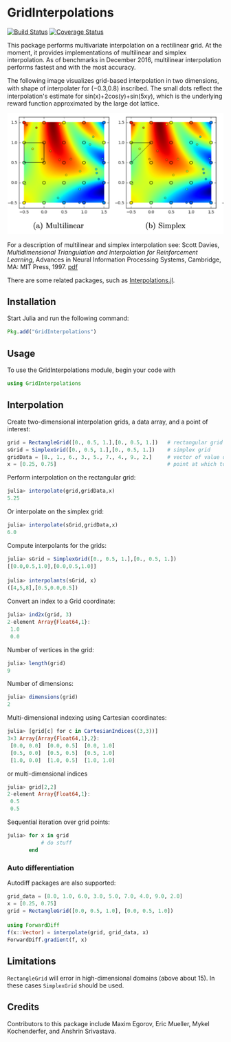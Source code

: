 # GridInterpolations

[![Build Status](https://github.com/sisl/GridInterpolations.jl/actions/workflows/CI.yml/badge.svg)](https://github.com/sisl/GridInterpolations.jl/actions/workflows/CI.yml)
[![Coverage Status](https://coveralls.io/repos/sisl/GridInterpolations.jl/badge.svg)](https://coveralls.io/r/sisl/GridInterpolations.jl)

This package performs multivariate interpolation on a rectilinear grid. At the moment, it provides implementations of multilinear and simplex interpolation. As of benchmarks in December 2016, multilinear interpolation performs fastest and with the most accuracy.

The following image visualizes grid-based interpolation in two dimensions, with shape of interpolater for (−0.3,0.8) inscribed. The small dots reﬂect the interpolation's estimate for sin(x)+2cos(y)+sin(5xy), which is the underlying reward function approximated by the large dot lattice.

![Illustration of performance of multilinear and simplex interpolation methods](sampleInterpolation.png)

For a description of multilinear and simplex interpolation see: Scott Davies, _Multidimensional Triangulation and Interpolation for Reinforcement Learning_, Advances in Neural Information Processing Systems, Cambridge, MA: MIT Press, 1997. [pdf](http://papers.nips.cc/paper/1229-multidimensional-triangulation-and-interpolation-for-reinforcement-learning.pdf)

There are some related packages, such as [Interpolations.jl](https://github.com/tlycken/Interpolations.jl).  

## Installation

Start Julia and run the following command:

```julia
Pkg.add("GridInterpolations")
```

## Usage

To use the GridInterpolations module, begin your code with

```julia
using GridInterpolations
```

## Interpolation

Create two-dimensional interpolation grids, a data array, and a point of interest:
```julia
grid = RectangleGrid([0., 0.5, 1.],[0., 0.5, 1.])  	# rectangular grid
sGrid = SimplexGrid([0., 0.5, 1.],[0., 0.5, 1.])	# simplex grid
gridData = [8., 1., 6., 3., 5., 7., 4., 9., 2.]   	# vector of value data at each cut
x = [0.25, 0.75]  									# point at which to perform interpolation
```

Perform interpolation on the rectangular grid:
```julia
julia> interpolate(grid,gridData,x)
5.25
```

Or interpolate on the simplex grid:
```julia
julia> interpolate(sGrid,gridData,x)
6.0
```

Compute interpolants for the grids:
```julia
julia> sGrid = SimplexGrid([0., 0.5, 1.],[0., 0.5, 1.])
[[0.0,0.5,1.0],[0.0,0.5,1.0]]

julia> interpolants(sGrid, x)
([4,5,8],[0.5,0.0,0.5])
```

Convert an index to a Grid coordinate:
```julia
julia> ind2x(grid, 3)
2-element Array{Float64,1}:
 1.0
 0.0
```

Number of vertices in the grid:
```julia
julia> length(grid)
9
```

Number of dimensions:
```julia
julia> dimensions(grid)
2
```

Multi-dimensional indexing using Cartesian coordinates:
```julia
julia> [grid[c] for c in CartesianIndices((3,3))]
3×3 Array{Array{Float64,1},2}:
 [0.0, 0.0]  [0.0, 0.5]  [0.0, 1.0]
 [0.5, 0.0]  [0.5, 0.5]  [0.5, 1.0]
 [1.0, 0.0]  [1.0, 0.5]  [1.0, 1.0]
```
or multi-dimensional indices
```julia
julia> grid[2,2]
2-element Array{Float64,1}:
 0.5
 0.5
```

Sequential iteration over grid points:
```julia
julia> for x in grid
           # do stuff
       end
```

### Auto differentiation

Autodiff packages are also supported:
```julia
grid_data = [8.0, 1.0, 6.0, 3.0, 5.0, 7.0, 4.0, 9.0, 2.0]
x = [0.25, 0.75]
grid = RectangleGrid([0.0, 0.5, 1.0], [0.0, 0.5, 1.0])

using ForwardDiff
f(x::Vector) = interpolate(grid, grid_data, x)
ForwardDiff.gradient(f, x)
```

## Limitations

`RectangleGrid` will error in high-dimensional domains (above about 15). In these cases `SimplexGrid` should be used.

## Credits

Contributors to this package include Maxim Egorov, Eric Mueller, Mykel Kochenderfer, and Anshrin Srivastava.

